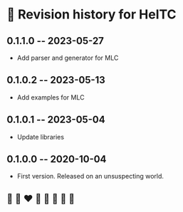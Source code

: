# 📅 Revision history for HelTC

## 0.1.1.0  -- 2023-05-27
* Add parser and generator for MLC

## 0.1.0.2  -- 2023-05-13
* Add examples for MLC

## 0.1.0.1  -- 2023-05-04
* Update libraries

## 0.1.0.0  -- 2020-10-04
* First version. Released on an unsuspecting world.

## 🦄 🌈 ❤️ 💛 💚 💙 🤍 🖤
